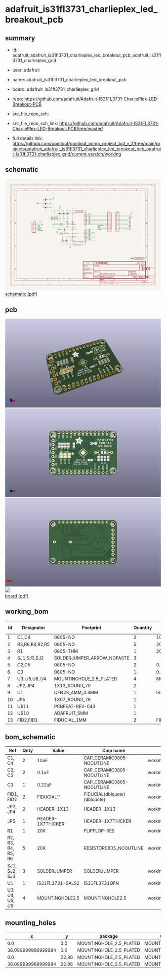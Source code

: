 # adafruit_is31fl3731_charlieplex_led_breakout_pcb
 
## summary 
* id: adafruit_adafruit_is31fl3731_charlieplex_led_breakout_pcb_adafruit_is31fl3731_charlieplex_grid
* user: adafruit
* name: adafruit_is31fl3731_charlieplex_led_breakout_pcb
* board: adafruit_is31fl3731_charlieplex_grid
* repo: https://github.com/adafruit/Adafruit-IS31FL3731-CharliePlex-LED-Breakout-PCB



* src_file_repo_sch: 
* src_file_repo_sch_link: https://github.com/adafruit/Adafruit-IS31FL3731-CharliePlex-LED-Breakout-PCB/tree/master/
* full details link: https://github.com/oomlout/oomlout_oomp_project_bot_v_2/tree/main/projects/adafruit_adafruit_is31fl3731_charlieplex_led_breakout_pcb_adafruit_is31fl3731_charlieplex_grid/current_version/working  

## schematic  
![](working_schematic_600.png)  
[schematic (pdf)](working_schematic.pdf)  

## pcb  
![](working_3d_600.png) 
![](working_3d_front_600.png)  
![](working_3d_back_600.png)  
![](working_600.png)  
[board (pdf)](working.pdf)  

## working_bom
| Id | Designator | Footprint | Quantity | Designation | Supplier and ref |  | None | 
| --- | --- | --- | --- | --- | --- | --- | --- | 
| 1 | C1,C4 | 0805-NO | 2 | 10uF |  |  | [''] | 
| 2 | R3,R6,R4,R2,R5 | 0805-NO | 5 | 20K |  |  | [''] | 
| 3 | R1 | 0805-THM | 1 | 20K |  |  | [''] | 
| 4 | SJ1,SJ3,SJ2 | SOLDERJUMPER_ARROW_NOPASTE | 3 |  |  |  | [''] | 
| 5 | C2,C5 | 0805-NO | 2 | 0.1uF |  |  | [''] | 
| 6 | C3 | 0805-NO | 1 | 0.22uF |  |  | [''] | 
| 7 | U$3,U$5,U$6,U$4 | MOUNTINGHOLE_2.5_PLATED | 4 | MOUNTINGHOLE2.5 |  |  | [''] | 
| 8 | JP2,JP4 | 1X13_ROUND_70 | 2 |  |  |  | [''] | 
| 9 | U1 | QFN28_4MM_0.4MM | 1 | IS31FL3731-SALS2 |  |  | [''] | 
| 10 | JP5 | 1X07_ROUND_76 | 1 |  |  |  | [''] | 
| 11 | U$11 | PCBFEAT-REV-040 | 1 |  |  |  | [''] | 
| 12 | U$10 | ADAFRUIT_5MM | 1 |  |  |  | [''] | 
| 13 | FID2,FID1 | FIDUCIAL_1MM | 2 | FIDUCIAL" |  |  | [''] | 


## bom_schematic
| Ref | Qnty | Value | Cmp name | Footprint | Description | Vendor | DNP | 
| --- | --- | --- | --- | --- | --- | --- | --- | 
| C1, C4 | 2 | 10uF | CAP_CERAMIC0805-NOOUTLINE | working:0805-NO |  |  |  | 
| C2, C5 | 2 | 0.1uF | CAP_CERAMIC0805-NOOUTLINE | working:0805-NO |  |  |  | 
| C3 | 1 | 0.22uF | CAP_CERAMIC0805-NOOUTLINE | working:0805-NO |  |  |  | 
| FID1, FID2 | 2 | FIDUCIAL"" | FIDUCIAL{dblquote}{dblquote} | working:FIDUCIAL_1MM |  |  |  | 
| JP2, JP4 | 2 | HEADER-1X13 | HEADER-1X13 | working:1X13_ROUND_70 |  |  |  | 
| JP5 | 1 | HEADER-1X7THICKER | HEADER-1X7THICKER | working:1X07_ROUND_76 |  |  |  | 
| R1 | 1 | 20K | FLIPFLOP-RES | working:0805-THM |  |  |  | 
| R2, R3, R4, R5, R6 | 5 | 20K | RESISTOR0805_NOOUTLINE | working:0805-NO |  |  |  | 
| SJ1, SJ2, SJ3 | 3 | SOLDERJUMPER | SOLDERJUMPER | working:SOLDERJUMPER_ARROW_NOPASTE |  |  |  | 
| U1 | 1 | IS31FL3731-SALS2 | IS31FL3731QFN | working:QFN28_4MM_0.4MM |  |  |  | 
| U$3, U$4, U$5, U$6 | 4 | MOUNTINGHOLE2.5 | MOUNTINGHOLE2.5 | working:MOUNTINGHOLE_2.5_PLATED |  |  |  | 


## mounting_holes
| x | y | package | value | ref | size | 
| --- | --- | --- | --- | --- | --- | 
| 0.0 | 0.0 | MOUNTINGHOLE_2.5_PLATED | MOUNTINGHOLE2.5 | U$3 | m3 | 
| 38.099999999999994 | 0.0 | MOUNTINGHOLE_2.5_PLATED | MOUNTINGHOLE2.5 | U$4 | m3 | 
| 0.0 | 22.86 | MOUNTINGHOLE_2.5_PLATED | MOUNTINGHOLE2.5 | U$5 | m3 | 
| 38.099999999999994 | 22.86 | MOUNTINGHOLE_2.5_PLATED | MOUNTINGHOLE2.5 | U$6 | m3 | 


